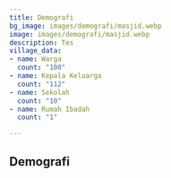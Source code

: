 ```yaml
---
title: Demografi
bg_image: images/demografi/masjid.webp
image: images/demografi/masjid.webp
description: Tes
village_data:
- name: Warga
  count: "100"
- name: Kepala Keluarga
  count: "112"
- name: Sekolah
  count: "10"
- name: Rumah Ibadah
  count: "1"

---
```

## Demografi